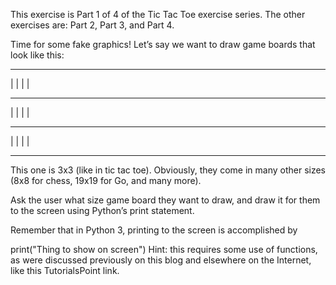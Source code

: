This exercise is Part 1 of 4 of the Tic Tac Toe exercise series. The other exercises are: Part 2, Part 3, and Part 4.

Time for some fake graphics! Let’s say we want to draw game boards that look like this:

 --- --- --- 
|   |   |   | 
 --- --- ---  
|   |   |   | 
 --- --- ---  
|   |   |   | 
 --- --- --- 
This one is 3x3 (like in tic tac toe). Obviously, they come in many other sizes (8x8 for chess, 19x19 for Go, and many more).

Ask the user what size game board they want to draw, and draw it for them to the screen using Python’s print statement.

Remember that in Python 3, printing to the screen is accomplished by

  print("Thing to show on screen")
Hint: this requires some use of functions, as were discussed previously on this blog and elsewhere on the Internet, like this TutorialsPoint link.